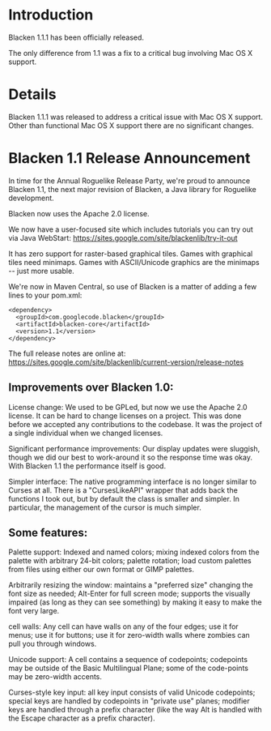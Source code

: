 # Introduction #

Blacken 1.1.1 has been officially released.

The only difference from 1.1 was a fix to a critical bug involving Mac OS X support.

# Details #

Blacken 1.1.1 was released to address a critical issue with Mac OS X support. Other than functional Mac OS X support there are no significant changes.

# Blacken 1.1 Release Announcement #

In time for the Annual Roguelike Release Party, we're proud to announce Blacken 1.1, the next major revision of Blacken, a Java library for Roguelike development.

Blacken now uses the Apache 2.0 license.

We now have a user-focused site which includes tutorials you can try out via Java WebStart: https://sites.google.com/site/blackenlib/try-it-out

It has zero support for raster-based graphical tiles. Games with graphical tiles need minimaps. Games with ASCII/Unicode graphics are the minimaps -- just more usable.

We're now in Maven Central, so use of Blacken is a matter of adding a few lines to your pom.xml:

```
<dependency>
  <groupId>com.googlecode.blacken</groupId>
  <artifactId>blacken-core</artifactId>
  <version>1.1</version>
</dependency>
```

The full release notes are online at: https://sites.google.com/site/blackenlib/current-version/release-notes

## Improvements over Blacken 1.0: ##

License change: We used to be GPLed, but now we use the Apache 2.0 license. It can be hard to change licenses on a project. This was done before we accepted any contributions to the codebase. It was the project of a single individual when we changed licenses.

Significant performance improvements: Our display updates were sluggish, though we did our best to work-around it so the response time was okay. With Blacken 1.1 the performance itself is good.

Simpler interface: The native programming interface is no longer similar to Curses at all. There is a "CursesLikeAPI" wrapper that adds back the functions I took out, but by default the class is smaller and simpler. In particular, the management of the cursor is much simpler.

## Some features: ##

Palette support: Indexed and named colors; mixing indexed colors from the palette with arbitrary 24-bit colors; palette rotation; load custom palettes from files using either our own format or GIMP palettes.

Arbitrarily resizing the window: maintains a "preferred size" changing the font size as needed; Alt-Enter for full screen mode; supports the visually impaired (as long as they can see something) by making it easy to make the font very large.

cell walls: Any cell can have walls on any of the four edges; use it for menus; use it for buttons; use it for zero-width walls where zombies can pull you through windows.

Unicode support: A cell contains a sequence of codepoints; codepoints may be outside of the Basic Multilingual Plane; some of the code-points may be zero-width accents.

Curses-style key input: all key input consists of valid Unicode codepoints; special keys are handled by codepoints in "private use" planes; modifier keys are handled through a prefix character (like the way Alt is handled with the Escape character as a prefix character).